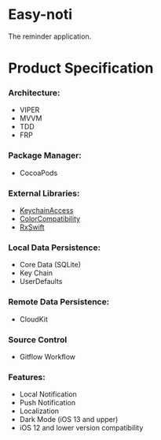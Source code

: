 # Easy-noti
The reminder application.

# Product Specification
### Architecture:
  - VIPER
  - MVVM
  - TDD
  - FRP
### Package Manager:
  - CocoaPods
### External Libraries:
  - [KeychainAccess](https://github.com/kishikawakatsumi/KeychainAccess)
  - [ColorCompatibility](https://github.com/noahsark769/ColorCompatibility)
  - [RxSwift](https://github.com/ReactiveX/RxSwift)
### Local Data Persistence:
  - Core Data (SQLite)
  - Key Chain
  - UserDefaults
### Remote Data Persistence:
  - CloudKit
### Source Control
  - Gitflow Workflow
### Features:
  - Local Notification
  - Push Notification
  - Localization
  - Dark Mode (iOS 13 and upper)
  - iOS 12 and lower version compatibility
